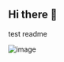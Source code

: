 ## Hi there 👋

test readme

![image](https://github.com/user-attachments/assets/c14974a7-d884-4b69-9642-2012f8784fbf)
